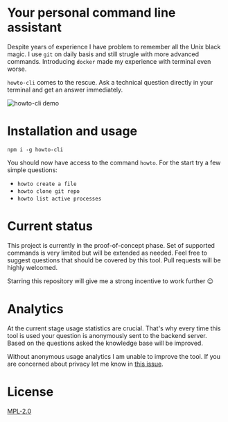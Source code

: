 # Your personal command line assistant

Despite years of experience I have problem to remember all the Unix black magic. I use `git` on daily basis and still strugle with more advanced commands. Introducing `docker` made my experience with terminal even worse.

`howto-cli` comes to the rescue. Ask a technical question directly in your terminal and get an answer immediately.

![howto-cli demo](https://raw.githubusercontent.com/ziolko/howto-cli/master/docs/animation.gif)


# Installation and usage
`npm i -g howto-cli`

You should now have access to the command `howto`. For the start try a few simple questions:
- `howto create a file`
- `howto clone git repo`
- `howto list active processes`

# Current status
This project is currently in the proof-of-concept phase. Set of supported commands is very limited but will be extended as needed. Feel free to suggest questions that should be covered by this tool. Pull requests will be highly welcomed. 

Starring this repository will give me a strong incentive to work further :wink:

# Analytics
At the current stage usage statistics are crucial. That's why every time this tool is used your question is anonymously sent to the backend server. Based on the questions asked the knowledge base will be improved.

Without anonymous usage analytics I am unable to improve the tool. If you are concerned about privacy let me know in [this issue](https://github.com/ziolko/howto-cli/issues/1).

# License 
[MPL-2.0](https://opensource.org/licenses/MPL-2.0)